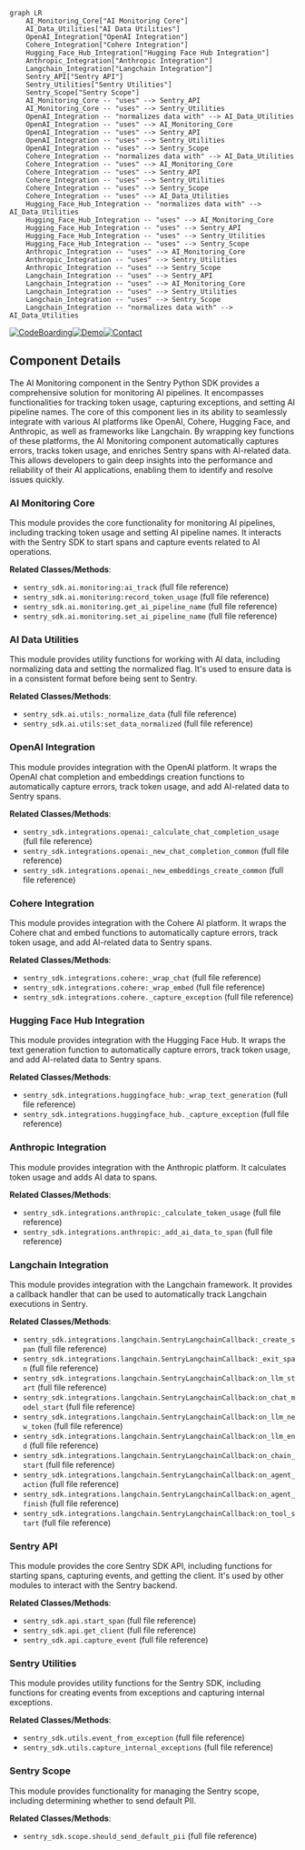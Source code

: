 ```mermaid
graph LR
    AI_Monitoring_Core["AI Monitoring Core"]
    AI_Data_Utilities["AI Data Utilities"]
    OpenAI_Integration["OpenAI Integration"]
    Cohere_Integration["Cohere Integration"]
    Hugging_Face_Hub_Integration["Hugging Face Hub Integration"]
    Anthropic_Integration["Anthropic Integration"]
    Langchain_Integration["Langchain Integration"]
    Sentry_API["Sentry API"]
    Sentry_Utilities["Sentry Utilities"]
    Sentry_Scope["Sentry Scope"]
    AI_Monitoring_Core -- "uses" --> Sentry_API
    AI_Monitoring_Core -- "uses" --> Sentry_Utilities
    OpenAI_Integration -- "normalizes data with" --> AI_Data_Utilities
    OpenAI_Integration -- "uses" --> AI_Monitoring_Core
    OpenAI_Integration -- "uses" --> Sentry_API
    OpenAI_Integration -- "uses" --> Sentry_Utilities
    OpenAI_Integration -- "uses" --> Sentry_Scope
    Cohere_Integration -- "normalizes data with" --> AI_Data_Utilities
    Cohere_Integration -- "uses" --> AI_Monitoring_Core
    Cohere_Integration -- "uses" --> Sentry_API
    Cohere_Integration -- "uses" --> Sentry_Utilities
    Cohere_Integration -- "uses" --> Sentry_Scope
    Cohere_Integration -- "uses" --> AI_Data_Utilities
    Hugging_Face_Hub_Integration -- "normalizes data with" --> AI_Data_Utilities
    Hugging_Face_Hub_Integration -- "uses" --> AI_Monitoring_Core
    Hugging_Face_Hub_Integration -- "uses" --> Sentry_API
    Hugging_Face_Hub_Integration -- "uses" --> Sentry_Utilities
    Hugging_Face_Hub_Integration -- "uses" --> Sentry_Scope
    Anthropic_Integration -- "uses" --> AI_Monitoring_Core
    Anthropic_Integration -- "uses" --> Sentry_Utilities
    Anthropic_Integration -- "uses" --> Sentry_Scope
    Langchain_Integration -- "uses" --> Sentry_API
    Langchain_Integration -- "uses" --> AI_Monitoring_Core
    Langchain_Integration -- "uses" --> Sentry_Utilities
    Langchain_Integration -- "uses" --> Sentry_Scope
    Langchain_Integration -- "normalizes data with" --> AI_Data_Utilities
```
[![CodeBoarding](https://img.shields.io/badge/Generated%20by-CodeBoarding-9cf?style=flat-square)](https://github.com/CodeBoarding/CodeBoarding)[![Demo](https://img.shields.io/badge/Try%20our-Demo-blue?style=flat-square)](https://www.codeboarding.org/demo)[![Contact](https://img.shields.io/badge/Contact%20us%20-%20codeboarding@gmail.com-lightgrey?style=flat-square)](mailto:codeboarding@gmail.com)

## Component Details

The AI Monitoring component in the Sentry Python SDK provides a comprehensive solution for monitoring AI pipelines. It encompasses functionalities for tracking token usage, capturing exceptions, and setting AI pipeline names. The core of this component lies in its ability to seamlessly integrate with various AI platforms like OpenAI, Cohere, Hugging Face, and Anthropic, as well as frameworks like Langchain. By wrapping key functions of these platforms, the AI Monitoring component automatically captures errors, tracks token usage, and enriches Sentry spans with AI-related data. This allows developers to gain deep insights into the performance and reliability of their AI applications, enabling them to identify and resolve issues quickly.

### AI Monitoring Core
This module provides the core functionality for monitoring AI pipelines, including tracking token usage and setting AI pipeline names. It interacts with the Sentry SDK to start spans and capture events related to AI operations.


**Related Classes/Methods**:

- `sentry_sdk.ai.monitoring:ai_track` (full file reference)
- `sentry_sdk.ai.monitoring:record_token_usage` (full file reference)
- `sentry_sdk.ai.monitoring.get_ai_pipeline_name` (full file reference)
- `sentry_sdk.ai.monitoring.set_ai_pipeline_name` (full file reference)


### AI Data Utilities
This module provides utility functions for working with AI data, including normalizing data and setting the normalized flag. It's used to ensure data is in a consistent format before being sent to Sentry.


**Related Classes/Methods**:

- `sentry_sdk.ai.utils:_normalize_data` (full file reference)
- `sentry_sdk.ai.utils:set_data_normalized` (full file reference)


### OpenAI Integration
This module provides integration with the OpenAI platform. It wraps the OpenAI chat completion and embeddings creation functions to automatically capture errors, track token usage, and add AI-related data to Sentry spans.


**Related Classes/Methods**:

- `sentry_sdk.integrations.openai:_calculate_chat_completion_usage` (full file reference)
- `sentry_sdk.integrations.openai:_new_chat_completion_common` (full file reference)
- `sentry_sdk.integrations.openai:_new_embeddings_create_common` (full file reference)


### Cohere Integration
This module provides integration with the Cohere AI platform. It wraps the Cohere chat and embed functions to automatically capture errors, track token usage, and add AI-related data to Sentry spans.


**Related Classes/Methods**:

- `sentry_sdk.integrations.cohere:_wrap_chat` (full file reference)
- `sentry_sdk.integrations.cohere:_wrap_embed` (full file reference)
- `sentry_sdk.integrations.cohere._capture_exception` (full file reference)


### Hugging Face Hub Integration
This module provides integration with the Hugging Face Hub. It wraps the text generation function to automatically capture errors, track token usage, and add AI-related data to Sentry spans.


**Related Classes/Methods**:

- `sentry_sdk.integrations.huggingface_hub:_wrap_text_generation` (full file reference)
- `sentry_sdk.integrations.huggingface_hub._capture_exception` (full file reference)


### Anthropic Integration
This module provides integration with the Anthropic platform. It calculates token usage and adds AI data to spans.


**Related Classes/Methods**:

- `sentry_sdk.integrations.anthropic:_calculate_token_usage` (full file reference)
- `sentry_sdk.integrations.anthropic:_add_ai_data_to_span` (full file reference)


### Langchain Integration
This module provides integration with the Langchain framework. It provides a callback handler that can be used to automatically track Langchain executions in Sentry.


**Related Classes/Methods**:

- `sentry_sdk.integrations.langchain.SentryLangchainCallback:_create_span` (full file reference)
- `sentry_sdk.integrations.langchain.SentryLangchainCallback:_exit_span` (full file reference)
- `sentry_sdk.integrations.langchain.SentryLangchainCallback:on_llm_start` (full file reference)
- `sentry_sdk.integrations.langchain.SentryLangchainCallback:on_chat_model_start` (full file reference)
- `sentry_sdk.integrations.langchain.SentryLangchainCallback:on_llm_new_token` (full file reference)
- `sentry_sdk.integrations.langchain.SentryLangchainCallback:on_llm_end` (full file reference)
- `sentry_sdk.integrations.langchain.SentryLangchainCallback:on_chain_start` (full file reference)
- `sentry_sdk.integrations.langchain.SentryLangchainCallback:on_agent_action` (full file reference)
- `sentry_sdk.integrations.langchain.SentryLangchainCallback:on_agent_finish` (full file reference)
- `sentry_sdk.integrations.langchain.SentryLangchainCallback:on_tool_start` (full file reference)


### Sentry API
This module provides the core Sentry SDK API, including functions for starting spans, capturing events, and getting the client. It's used by other modules to interact with the Sentry backend.


**Related Classes/Methods**:

- `sentry_sdk.api.start_span` (full file reference)
- `sentry_sdk.api.get_client` (full file reference)
- `sentry_sdk.api.capture_event` (full file reference)


### Sentry Utilities
This module provides utility functions for the Sentry SDK, including functions for creating events from exceptions and capturing internal exceptions.


**Related Classes/Methods**:

- `sentry_sdk.utils.event_from_exception` (full file reference)
- `sentry_sdk.utils.capture_internal_exceptions` (full file reference)


### Sentry Scope
This module provides functionality for managing the Sentry scope, including determining whether to send default PII.


**Related Classes/Methods**:

- `sentry_sdk.scope.should_send_default_pii` (full file reference)